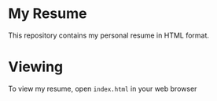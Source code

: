 # My Resume

This repository contains my personal resume in HTML format.

# Viewing

To view my resume, open ```index.html``` in your web browser
